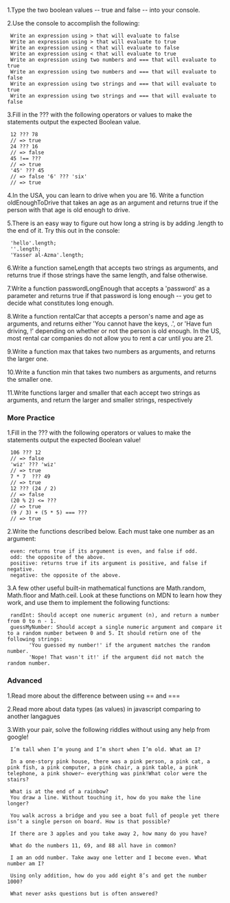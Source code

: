 
1.Type the two boolean values -- true and false -- into your console.

2.Use the console to accomplish the following:

```
 Write an expression using > that will evaluate to false 
 Write an expression using > that will evaluate to true 
 Write an expression using < that will evaluate to false 
 Write an expression using < that will evaluate to true 
 Write an expression using two numbers and === that will evaluate to true 
 Write an expression using two numbers and === that will evaluate to false 
 Write an expression using two strings and === that will evaluate to true 
 Write an expression using two strings and === that will evaluate to false
```

3.Fill in the ??? with the following operators or values to make the statements output the expected Boolean value.

```
 12 ??? 78 
 // => true 
 24 ??? 16 
 // => false 
 45 !== ??? 
 // => true 
 '45' ??? 45 
 // => false '6' ??? 'six' 
 // => true
```

4.In the USA, you can learn to drive when you are 16. Write a function oldEnoughToDrive that takes an age as an argument and returns true if the person with that age is old enough to drive.

5.There is an easy way to figure out how long a string is by adding .length to the end of it. Try this out in the console:

```
 'hello'.length; 
 ''.length; 
 'Yasser al-Azma'.length;
```

6.Write a function sameLength that accepts two strings as arguments, and returns true if those strings have the same length, and false otherwise.

7.Write a function passwordLongEnough that accepts a 'password' as a parameter and returns true if that password is long enough -- you get to decide what constitutes long enough.

8.Write a function rentalCar that accepts a person's name and age as arguments, and returns either 'You cannot have the keys, .', or 'Have fun driving, !' depending on whether or not the person is old enough. In the US, most rental car companies do not allow you to rent a car until you are 21.

9.Write a function max that takes two numbers as arguments, and returns the larger one.

10.Write a function min that takes two numbers as arguments, and returns the smaller one.

11.Write functions larger and smaller that each accept two strings as arguments, and return the larger and smaller strings, respectively

### More Practice

1.Fill in the ??? with the following operators or values to make the statements output the expected Boolean value!

```
 106 ??? 12 
 // => false 
 'wiz' ??? 'wiz' 
 // => true 
 7 * 7  ??? 49 
 // => true 
 12 ??? (24 / 2) 
 // => false 
 (20 % 2) <= ??? 
 // => true 
 (9 / 3) + (5 * 5) === ??? 
 // => true
```

2.Write the functions described below. Each must take one number as an argument:

```
 even: returns true if its argument is even, and false if odd. 
 odd: the opposite of the above. 
 positive: returns true if its argument is positive, and false if negative. 
 negative: the opposite of the above.
```

3.A few other useful built-in mathematical functions are Math.random, Math.floor and Math.ceil. Look at these functions on MDN to learn how they work, and use them to implement the following functions:

```
 randInt: Should accept one numeric argument (n), and return a number from 0 to n - 1. 
 guessMyNumber: Should accept a single numeric argument and compare it to a random number between 0 and 5. It should return one of the following strings: 
       'You guessed my number!' if the argument matches the random number. 
       'Nope! That wasn't it!' if the argument did not match the random number.

```
### Advanced

1.Read more about the difference between using == and ===

2.Read more about data types (as values) in javascript comparing to another langagues

3.With your pair, solve the following riddles without using any help from google!

```
 I’m tall when I’m young and I’m short when I’m old. What am I? 
 
 In a one-story pink house, there was a pink person, a pink cat, a pink fish, a pink computer, a pink chair, a pink table, a pink telephone, a pink shower– everything was pink!What color were the stairs?
  
 What is at the end of a rainbow?
 You draw a line. Without touching it, how do you make the line longer?
  
 You walk across a bridge and you see a boat full of people yet there isn’t a single person on board. How is that possible? 
 
 If there are 3 apples and you take away 2, how many do you have? 
 
 What do the numbers 11, 69, and 88 all have in common? 
 
 I am an odd number. Take away one letter and I become even. What number am I? 
 
 Using only addition, how do you add eight 8’s and get the number 1000? 
 
 What never asks questions but is often answered?
```